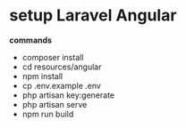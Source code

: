 # setup Laravel Angular

**commands**
- composer install
- cd resources/angular
- npm install
- cp .env.example .env
- php artisan key:generate
- php artisan serve
- npm run build
 
